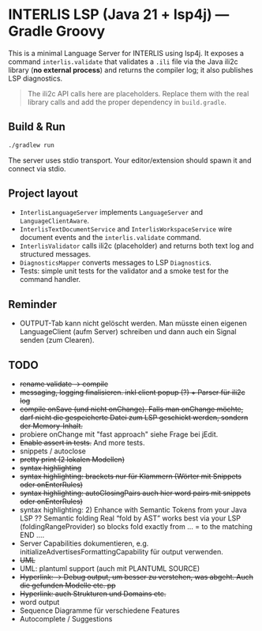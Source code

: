 # INTERLIS LSP (Java 21 + lsp4j) — Gradle Groovy

This is a minimal Language Server for INTERLIS using lsp4j. It exposes a command
`interlis.validate` that validates a `.ili` file via the Java ili2c library
(**no external process**) and returns the compiler log; it also publishes LSP diagnostics.

> The ili2c API calls here are placeholders. Replace them with the real library calls and add the proper dependency in `build.gradle`.

## Build & Run

```bash
./gradlew run
```

The server uses stdio transport. Your editor/extension should spawn it and connect via stdio.

## Project layout

- `InterlisLanguageServer` implements `LanguageServer` and `LanguageClientAware`.
- `InterlisTextDocumentService` and `InterlisWorkspaceService` wire document events and the `interlis.validate` command.
- `InterlisValidator` calls ili2c (placeholder) and returns both text log and structured messages.
- `DiagnosticsMapper` converts messages to LSP `Diagnostic`s.
- Tests: simple unit tests for the validator and a smoke test for the command handler.

## Reminder
- OUTPUT-Tab kann nicht gelöscht werden. Man müsste einen eigenen LanguageClient (aufm Server) schreiben und dann auch ein Signal senden (zum Clearen).

## TODO

- ~~rename validate -> compile~~
- ~~messaging, logging finalisieren. inkl client popup (?) + Parser für ili2c log~~
- ~~compile onSave (und nicht onChange). Falls man onChange möchte, darf nicht die gespeicherte Datei zum LSP geschickt werden, sondern der Memory-Inhalt.~~
- probiere onChange mit "fast approach" siehe Frage bei jEdit.
- ~~Enable assert in tests.~~ And more tests.
- snippets / autoclose
- ~~pretty print (2 lokalen Modellen)~~    
- ~~syntax highlighting~~
- ~~syntax highlighting: brackets nur für Klammern (Wörter mit Snippets oder onEnterRules)~~
- ~~syntax highlighting: autoClosingPairs auch hier word pairs mit snippets oder onEnterRules)~~
- syntax highlighting: 2) Enhance with Semantic Tokens from your Java LSP ?? Semantic folding
Real “fold by AST” works best via your LSP (foldingRangeProvider) so blocks fold exactly from … = to the matching END ….
- Server Capabilities dokumentieren, e.g. initializeAdvertisesFormattingCapability für output verwenden.
- ~~UML~~
- UML: plantuml support (auch mit PLANTUML SOURCE)
- ~~Hyperlink: -> Debug output, um besser zu verstehen, was abgeht. Auch die gefunden Modelle etc. pp~~
- ~~Hyperlink: auch Strukturen und Domains etc.~~
- word output
- Sequence Diagramme für verschiedene Features
- Autocomplete / Suggestions
 
